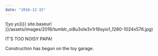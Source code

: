 ```yaml
---
date: "2016-12-15"
---
```


![yo yo]({{ site.baseurl }}/assets/images/2016/tumblr_oi8u3oIe3v1r16syio1_1280-1024x576.jpg)

IT’S TOO NOISY PAPA!

Construction has begun on the toy garage.

